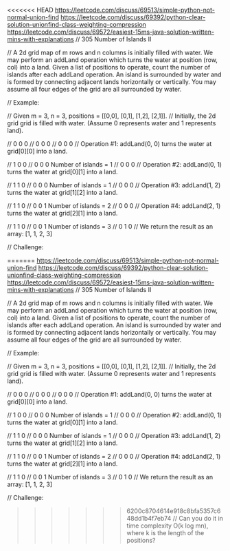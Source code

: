 <<<<<<< HEAD
https://leetcode.com/discuss/69513/simple-python-not-normal-union-find
https://leetcode.com/discuss/69392/python-clear-solution-unionfind-class-weighting-compression
https://leetcode.com/discuss/69572/easiest-15ms-java-solution-written-mins-with-explanations
// 305 Number of Islands II

// A 2d grid map of m rows and n columns is initially filled with water. We may perform an addLand operation which turns the water at position (row, col) into a land. Given a list of positions to operate, count the number of islands after each addLand operation. An island is surrounded by water and is formed by connecting adjacent lands horizontally or vertically. You may assume all four edges of the grid are all surrounded by water.

// Example:

// Given m = 3, n = 3, positions = [[0,0], [0,1], [1,2], [2,1]].
// Initially, the 2d grid grid is filled with water. (Assume 0 represents water and 1 represents land).

// 0 0 0
// 0 0 0
// 0 0 0
// Operation #1: addLand(0, 0) turns the water at grid[0][0] into a land.

// 1 0 0
// 0 0 0   Number of islands = 1
// 0 0 0
// Operation #2: addLand(0, 1) turns the water at grid[0][1] into a land.

// 1 1 0
// 0 0 0   Number of islands = 1
// 0 0 0
// Operation #3: addLand(1, 2) turns the water at grid[1][2] into a land.

// 1 1 0
// 0 0 1   Number of islands = 2
// 0 0 0
// Operation #4: addLand(2, 1) turns the water at grid[2][1] into a land.

// 1 1 0
// 0 0 1   Number of islands = 3
// 0 1 0
// We return the result as an array: [1, 1, 2, 3]

// Challenge:

=======
https://leetcode.com/discuss/69513/simple-python-not-normal-union-find
https://leetcode.com/discuss/69392/python-clear-solution-unionfind-class-weighting-compression
https://leetcode.com/discuss/69572/easiest-15ms-java-solution-written-mins-with-explanations
// 305 Number of Islands II

// A 2d grid map of m rows and n columns is initially filled with water. We may perform an addLand operation which turns the water at position (row, col) into a land. Given a list of positions to operate, count the number of islands after each addLand operation. An island is surrounded by water and is formed by connecting adjacent lands horizontally or vertically. You may assume all four edges of the grid are all surrounded by water.

// Example:

// Given m = 3, n = 3, positions = [[0,0], [0,1], [1,2], [2,1]].
// Initially, the 2d grid grid is filled with water. (Assume 0 represents water and 1 represents land).

// 0 0 0
// 0 0 0
// 0 0 0
// Operation #1: addLand(0, 0) turns the water at grid[0][0] into a land.

// 1 0 0
// 0 0 0   Number of islands = 1
// 0 0 0
// Operation #2: addLand(0, 1) turns the water at grid[0][1] into a land.

// 1 1 0
// 0 0 0   Number of islands = 1
// 0 0 0
// Operation #3: addLand(1, 2) turns the water at grid[1][2] into a land.

// 1 1 0
// 0 0 1   Number of islands = 2
// 0 0 0
// Operation #4: addLand(2, 1) turns the water at grid[2][1] into a land.

// 1 1 0
// 0 0 1   Number of islands = 3
// 0 1 0
// We return the result as an array: [1, 1, 2, 3]

// Challenge:

>>>>>>> 6200c8704614e918c8bfa5357c648dd1b4f7eb74
// Can you do it in time complexity O(k log mn), where k is the length of the positions?